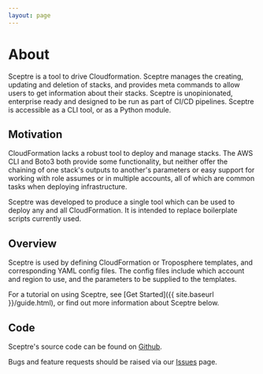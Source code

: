 ```yaml
---
layout: page
---
```


# About

Sceptre is a tool to drive Cloudformation. Sceptre manages the creating, updating and deletion of stacks, and provides meta commands to allow users to get information about their stacks. Sceptre is unopinionated, enterprise ready and designed to be run as part of CI/CD pipelines. Sceptre is accessible as a CLI tool, or as a Python module.


## Motivation

CloudFormation lacks a robust tool to deploy and manage stacks. The AWS CLI and Boto3 both provide some functionality, but neither offer the chaining of one stack's outputs to another's parameters or easy support for working with role assumes or in multiple accounts, all of which are common tasks when deploying infrastructure.

Sceptre was developed to produce a single tool which can be used to deploy any and all CloudFormation. It is intended to replace boilerplate scripts currently used.


## Overview

Sceptre is used by defining CloudFormation or Troposphere templates, and corresponding YAML config files. The config files include which account and region to use, and the parameters to be supplied to the templates.

For a tutorial on using Sceptre, see [Get Started]({{ site.baseurl }}/guide.html), or find out more information about Sceptre below.


## Code

Sceptre's source code can be found on [Github](https://github.com/cloudreach/sceptre/).

Bugs and feature requests should be raised via our [Issues](https://github.com/cloudreach/sceptre/issues) page.
